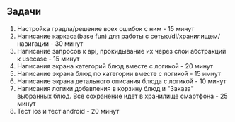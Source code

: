 ## Задачи
1) Настройка градла/решение всех ошибок с ним - 15 минут
2) Написание каркаса(base fun) для работы с сетью/di/хранилищем/навигации - 30 минут
3) Написание запросов к api, прокидывание их через слои абстракций к usecase - 15 минут
4) Написания экрана категорий блюд вместе с логикой - 20 минут
5) Написание экрана блюд по категории вместе с логикой - 15 имнут
6) Написание экрана детального описания блюда с логикой - 10 минут
7) Написания логики добавления в корзину блюд и "Заказа" выбранных блюд. Все сохранение идет в хранилище смартфона - 25 минут
8) Тест ios и тест android - 20 минут

